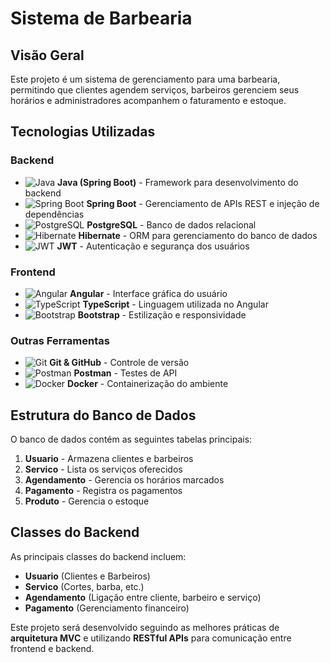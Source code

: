 # Sistema de Barbearia

## Visão Geral
Este projeto é um sistema de gerenciamento para uma barbearia, permitindo que clientes agendem serviços, barbeiros gerenciem seus horários e administradores acompanhem o faturamento e estoque.

## Tecnologias Utilizadas

### Backend
- ![Java](https://img.shields.io/badge/Java-ED8B00?style=for-the-badge&logo=java&logoColor=white) **Java (Spring Boot)** - Framework para desenvolvimento do backend
- ![Spring Boot](https://img.shields.io/badge/Spring_Boot-6DB33F?style=for-the-badge&logo=spring-boot&logoColor=white) **Spring Boot** - Gerenciamento de APIs REST e injeção de dependências
- ![PostgreSQL](https://img.shields.io/badge/PostgreSQL-316192?style=for-the-badge&logo=postgresql&logoColor=white) **PostgreSQL** - Banco de dados relacional
- ![Hibernate](https://img.shields.io/badge/Hibernate-59666C?style=for-the-badge&logo=hibernate&logoColor=white) **Hibernate** - ORM para gerenciamento do banco de dados
- ![JWT](https://img.shields.io/badge/JWT-000000?style=for-the-badge&logo=json-web-tokens&logoColor=white) **JWT** - Autenticação e segurança dos usuários

### Frontend
- ![Angular](https://img.shields.io/badge/Angular-DD0031?style=for-the-badge&logo=angular&logoColor=white) **Angular** - Interface gráfica do usuário
- ![TypeScript](https://img.shields.io/badge/TypeScript-007ACC?style=for-the-badge&logo=typescript&logoColor=white) **TypeScript** - Linguagem utilizada no Angular
- ![Bootstrap](https://img.shields.io/badge/Bootstrap-563D7C?style=for-the-badge&logo=bootstrap&logoColor=white) **Bootstrap** - Estilização e responsividade

### Outras Ferramentas
- ![Git](https://img.shields.io/badge/Git-F05032?style=for-the-badge&logo=git&logoColor=white) **Git & GitHub** - Controle de versão
- ![Postman](https://img.shields.io/badge/Postman-FF6C37?style=for-the-badge&logo=postman&logoColor=white) **Postman** - Testes de API
- ![Docker](https://img.shields.io/badge/Docker-2496ED?style=for-the-badge&logo=docker&logoColor=white) **Docker** - Containerização do ambiente

## Estrutura do Banco de Dados
O banco de dados contém as seguintes tabelas principais:

1. **Usuario** - Armazena clientes e barbeiros
2. **Servico** - Lista os serviços oferecidos
3. **Agendamento** - Gerencia os horários marcados
4. **Pagamento** - Registra os pagamentos
5. **Produto** - Gerencia o estoque

## Classes do Backend
As principais classes do backend incluem:

- **Usuario** (Clientes e Barbeiros)
- **Servico** (Cortes, barba, etc.)
- **Agendamento** (Ligação entre cliente, barbeiro e serviço)
- **Pagamento** (Gerenciamento financeiro)

Este projeto será desenvolvido seguindo as melhores práticas de **arquitetura MVC** e utilizando **RESTful APIs** para comunicação entre frontend e backend.

